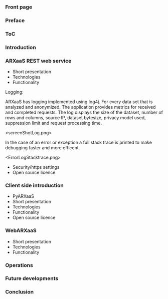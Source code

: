 ### Front page

### Preface

### ToC

### Introduction

### ARXaaS REST web service
- Short presentation
- Technologies
- Functionality

Logging:

ARXaaS has logging implemented using log4j. For every data set that is analyzed and anonymized. The application provides metrics for received and completed requests. The log displays the size of the dataset, number of rows and columns, source IP, dataset bytesize, privacy model used, suppression limit and request processing time.

<screenShotLog.png>

In the case of an error or exception a full stack trace is printed to make debugging faster and more efficent.

<ErrorLogStacktrace.png>

- Security/https settings
- Open source licence

### Client side introduction
- PyARXaaS
- Short presentation
- Technologies
- Functionality
- Open source licence

### WebARXaaS
- Short presentation
- Technologies
- Functionality

### Operations

### Future developments

### Conclusion
